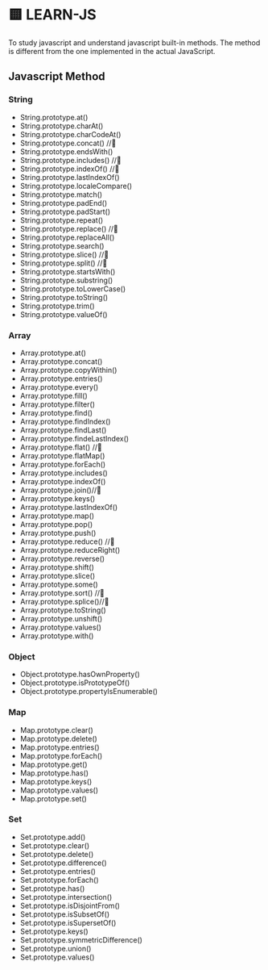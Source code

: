 # 🟨 LEARN-JS

To study javascript and understand javascript built-in methods.
The method is different from the one implemented in the actual JavaScript.

## Javascript Method

### String

- String.prototype.at()
- String.prototype.charAt()
- String.prototype.charCodeAt()
- String.prototype.concat() //🔂
- String.prototype.endsWith()
- String.prototype.includes() //🔂
- String.prototype.indexOf() //🔂
- String.prototype.lastIndexOf()
- String.prototype.localeCompare()
- String.prototype.match()
- String.prototype.padEnd()
- String.prototype.padStart()
- String.prototype.repeat()
- String.prototype.replace() //🔂
- String.prototype.replaceAll()
- String.prototype.search()
- String.prototype.slice() //🔂
- String.prototype.split() //🔂
- String.prototype.startsWith()
- String.prototype.substring()
- String.prototype.toLowerCase()
- String.prototype.toString()
- String.prototype.trim()
- String.prototype.valueOf()

### Array

- Array.prototype.at()
- Array.prototype.concat()
- Array.prototype.copyWithin()
- Array.prototype.entries()
- Array.prototype.every()
- Array.prototype.fill()
- Array.prototype.filter()
- Array.prototype.find()
- Array.prototype.findIndex()
- Array.prototype.findLast()
- Array.prototype.findeLastIndex()
- Array.prototype.flat() //🔂
- Array.prototype.flatMap()
- Array.prototype.forEach()
- Array.prototype.includes()
- Array.prototype.indexOf()
- Array.prototype.join()//🔂
- Array.prototype.keys()
- Array.prototype.lastIndexOf()
- Array.prototype.map()
- Array.prototype.pop()
- Array.prototype.push()
- Array.prototype.reduce() //🔂
- Array.prototype.reduceRight()
- Array.prototype.reverse()
- Array.prototype.shift()
- Array.prototype.slice()
- Array.prototype.some()
- Array.prototype.sort() //🔂
- Array.prototype.splice()//🔂
- Array.prototype.toString()
- Array.prototype.unshift()
- Array.prototype.values()
- Array.prototype.with()

### Object

- Object.prototype.hasOwnProperty()
- Object.prototype.isPrototypeOf()
- Object.prototype.propertyIsEnumerable()

### Map

- Map.prototype.clear()
- Map.prototype.delete()
- Map.prototype.entries()
- Map.prototype.forEach()
- Map.prototype.get()
- Map.prototype.has()
- Map.prototype.keys()
- Map.prototype.values()
- Map.prototype.set()

### Set

- Set.prototype.add()
- Set.prototype.clear()
- Set.prototype.delete()
- Set.prototype.difference()
- Set.prototype.entries()
- Set.prototype.forEach()
- Set.prototype.has()
- Set.prototype.intersection()
- Set.prototype.isDisjointFrom()
- Set.prototype.isSubsetOf()
- Set.prototype.isSupersetOf()
- Set.prototype.keys()
- Set.prototype.symmetricDifference()
- Set.prototype.union()
- Set.prototype.values()
